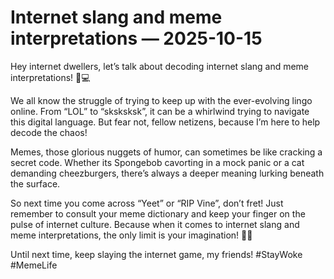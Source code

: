 # Internet slang and meme interpretations — 2025-10-15

Hey internet dwellers, let’s talk about decoding internet slang and meme interpretations! 🤯💻

We all know the struggle of trying to keep up with the ever-evolving lingo online. From “LOL” to “sksksksk”, it can be a whirlwind trying to navigate this digital language. But fear not, fellow netizens, because I’m here to help decode the chaos!

Memes, those glorious nuggets of humor, can sometimes be like cracking a secret code. Whether its Spongebob cavorting in a mock panic or a cat demanding cheezburgers, there’s always a deeper meaning lurking beneath the surface.

So next time you come across “Yeet” or “RIP Vine”, don’t fret! Just remember to consult your meme dictionary and keep your finger on the pulse of internet culture. Because when it comes to internet slang and meme interpretations, the only limit is your imagination! 🚀🔥

Until next time, keep slaying the internet game, my friends! #StayWoke #MemeLife